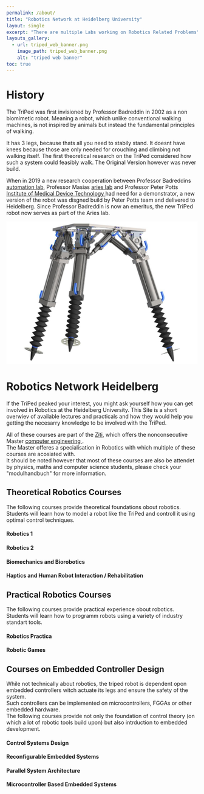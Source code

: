 ```yaml
---
permalink: /about/
title: "Robotics Network at Heidelberg University"
layout: single
excerpt: "There are multiple Labs working on Robotics Related Problems"
layouts_gallery:
  - url: triped_web_banner.png
    image_path: triped_web_banner.png
    alt: "triped web banner"
toc: true
---
```


# History
The TriPed was first invisioned by Professor Badreddin in 2002 as a non biomimetic robot.
Meaning a robot, which unlike conventional walking machines, is not inspired by animals but instead the fundamental principles of walking.

It has 3 legs, because thats all you need to stabily stand. It doesnt have knees because those are only needed for crouching and climbing not walking itself.
The first theoretical research on the TriPed considered how such a system could feasibly walk.
The Original Version however was never build.

When in 2019 a new research cooperation between Professor Badreddins <a href="https://www.ziti.uni-heidelberg.de/ziti/en/institute/research/38-ziti-group/menue/560-automation-laboratory">automation lab</a>, Professor Masias  <a href="https://www.lorenzomasia.com/lab-and-people">aries lab</a> and Professor Peter Potts 
<a href="https://www.imt.uni-stuttgart.de/en/">Institute of Medical Device Technology </a> had need for a demonstrator, a new version of the robot was disgned build by Peter Potts team and delivered to Heidelberg.
Since Professor Badreddin is now an emeritus, the new TriPed robot now serves as part of the Aries lab.

![old triped](https://raw.githubusercontent.com/TriPed-Robot/TriPed-Robot.github.io/master/triped_asm.jpg)

# Robotics Network Heidelberg


If the TriPed peaked your interest, you might ask yourself how you can get involved in Robotics at the Heidelberg University.
This Site is a short overwiev of available lectures and practicals and how they would help you getting the necesarry knowledge to be involved with the TriPed.

All of these courses are part of the <a href="https://www.ziti.uni-heidelberg.de/ziti/en/institute/research"> Ziti</a>, which offers the nonconsecutive Master  <a href="https://www.ziti.uni-heidelberg.de/ziti/de/studium/msc-ti/502-profil-des-studiengangs"> computer engineering </a>.  
The Master offeres a specialisation in Robotics with which multiple of these courses are acosiated with.  
It should be noted however that most of these courses are also be attendet by physics, maths and computer science students, please check your "modulhandbuch" for more information.



## Theoretical Robotics Courses
The following courses provide theoretical foundations obout robotics.  
Students will learn how to model a robot like the TriPed and controll it using optimal control techniques. 
#### Robotics 1

#### Robotics 2

#### Biomechanics and Biorobotics

#### Haptics and Human Robot Interaction / Rehabilitation

## Practical Robotics Courses
The following courses provide practical experience obout robotics. 
Students will learn how to programm robots using a variety of industry standart tools.
#### Robotics Practica

#### Robotic Games

## Courses on Embedded Controller Design
While not technically about robotics, the triped robot is dependent opon embedded controllers witch actuate its legs and ensure the safety of the system.  
Such controllers can be implemented on microcontrollers, FGGAs or other embedded hardware.  
The following courses provide not only the foundation of control theory (on which a lot of robotic tools build upon) but also intrduction to embedded development.
#### Control Systems Design

#### Reconfigurable Embedded Systems

#### Parallel System Architecture

#### Microcontroller Based Embedded Systems


